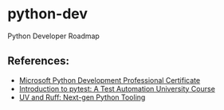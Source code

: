 # python-dev

Python Developer Roadmap

## References:
- [Microsoft Python Development Professional Certificate](https://www.coursera.org/professional-certificates/microsoft-python-developer/paidmedia?utm_medium=sem&utm_source=gg&utm_campaign=b2c_latam_microsoft-python-developer_microsoft_ftcof_professional-certificates_px_dr_bau_gg_sem_pr-bd_s2_en_m_hyb_25-02_x&campaignid=22291563484&adgroupid=179279200247&device=c&keyword=python%20development%20course&matchtype=b&network=g&devicemodel=&creativeid=734909737389&assetgroupid=&targetid=kwd-297092747889&extensionid=&placement=&gad_source=1&gclid=CjwKCAiAw5W-BhAhEiwApv4goKIRtd6cnWluh4A6-e2gpaElfbtl3yF662lez0PijO66QENtV4SmJhoCDooQAvD_BwE#courses)
- [Introduction to pytest: A Test Automation University Course](https://github.com/AutomationPanda/tau-intro-to-pytest)
- [UV and Ruff: Next-gen Python Tooling](https://www.youtube.com/watch?v=ifj-izwXKRA)
